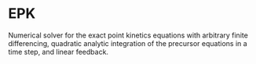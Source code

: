 # EPK

Numerical solver for the exact point kinetics equations with arbitrary finite differencing, quadratic analytic integration of the precursor equations in a time step, and linear feedback.
